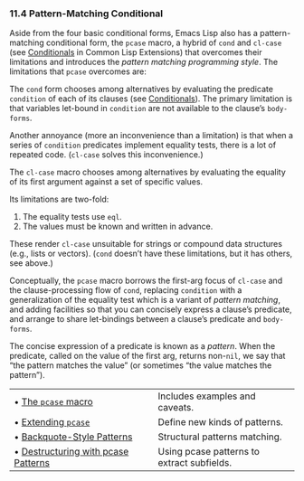 

### 11.4 Pattern-Matching Conditional

Aside from the four basic conditional forms, Emacs Lisp also has a pattern-matching conditional form, the `pcase` macro, a hybrid of `cond` and `cl-case` (see [Conditionals](https://www.gnu.org/software/emacs/manual/html_node/cl/Conditionals.html#Conditionals) in Common Lisp Extensions) that overcomes their limitations and introduces the *pattern matching programming style*. The limitations that `pcase` overcomes are:

The `cond` form chooses among alternatives by evaluating the predicate `condition` of each of its clauses (see [Conditionals](Conditionals.html)). The primary limitation is that variables let-bound in `condition` are not available to the clause’s `body-forms`.

Another annoyance (more an inconvenience than a limitation) is that when a series of `condition` predicates implement equality tests, there is a lot of repeated code. (`cl-case` solves this inconvenience.)

The `cl-case` macro chooses among alternatives by evaluating the equality of its first argument against a set of specific values.

Its limitations are two-fold:

1.  The equality tests use `eql`.
2.  The values must be known and written in advance.

These render `cl-case` unsuitable for strings or compound data structures (e.g., lists or vectors). (`cond` doesn’t have these limitations, but it has others, see above.)

Conceptually, the `pcase` macro borrows the first-arg focus of `cl-case` and the clause-processing flow of `cond`, replacing `condition` with a generalization of the equality test which is a variant of *pattern matching*, and adding facilities so that you can concisely express a clause’s predicate, and arrange to share let-bindings between a clause’s predicate and `body-forms`.

The concise expression of a predicate is known as a *pattern*. When the predicate, called on the value of the first arg, returns non-`nil`, we say that “the pattern matches the value” (or sometimes “the value matches the pattern”).

|                                                                               |    |                                            |
| :---------------------------------------------------------------------------- | -- | :----------------------------------------- |
| • [The `pcase` macro](pcase-Macro.html)                                       |    | Includes examples and caveats.             |
| • [Extending `pcase`](Extending-pcase.html)                                   |    | Define new kinds of patterns.              |
| • [Backquote-Style Patterns](Backquote-Patterns.html)                         |    | Structural patterns matching.              |
| • [Destructuring with pcase Patterns](Destructuring-with-pcase-Patterns.html) |    | Using pcase patterns to extract subfields. |
